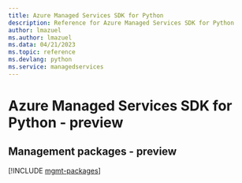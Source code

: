 ```yaml
---
title: Azure Managed Services SDK for Python
description: Reference for Azure Managed Services SDK for Python
author: lmazuel
ms.author: lmazuel
ms.data: 04/21/2023
ms.topic: reference
ms.devlang: python
ms.service: managedservices
---
```

# Azure Managed Services SDK for Python - preview

## Management packages - preview
[!INCLUDE [mgmt-packages](managed-services-mgmt-index.md)]
